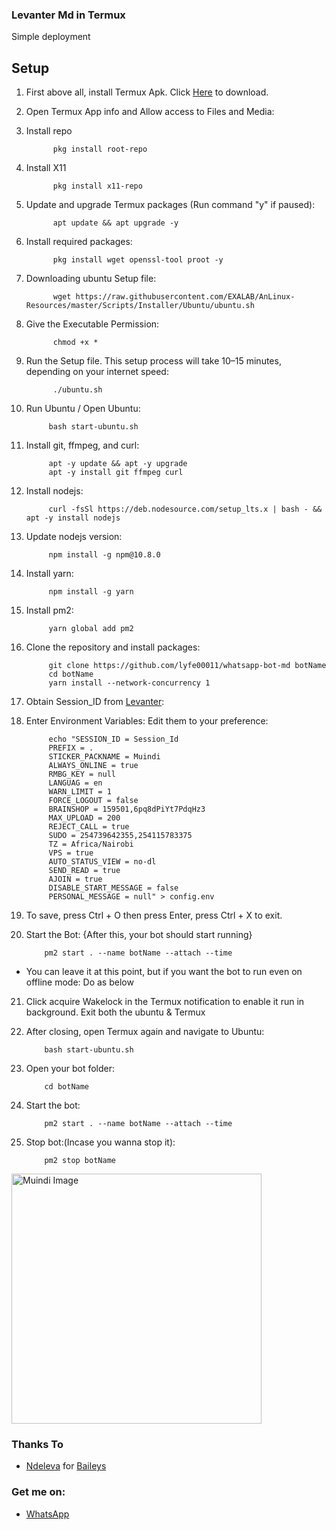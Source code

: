 ### Levanter Md in Termux <Ubunt>

Simple deployment

## Setup
1. First above all, install Termux Apk. Click [Here](https://termux.en.uptodown.com/android/post-download/106885413) to download.

2. Open Termux App info and Allow access to Files and Media:

3. Install repo

             pkg install root-repo

4. Install X11

             pkg install x11-repo

5. Update and upgrade Termux packages (Run command "y" if paused):

             apt update && apt upgrade -y

6. Install required packages:

             pkg install wget openssl-tool proot -y
   
7. Downloading ubuntu Setup file:

             wget https://raw.githubusercontent.com/EXALAB/AnLinux-Resources/master/Scripts/Installer/Ubuntu/ubuntu.sh

8. Give the Executable Permission:
   
             chmod +x *

9. Run the Setup file. This setup process will take 10–15 minutes, depending on your internet speed:
   
             ./ubuntu.sh

10. Run Ubuntu / Open Ubuntu:
   
             bash start-ubuntu.sh

11. Install git, ffmpeg, and curl:
   
             apt -y update && apt -y upgrade
             apt -y install git ffmpeg curl
    
12. Install nodejs:
   
             curl -fsSl https://deb.nodesource.com/setup_lts.x | bash - && apt -y install nodejs

13. Update nodejs version:
   
             npm install -g npm@10.8.0

14. Install yarn:
   
             npm install -g yarn

15. Install pm2:
   
             yarn global add pm2

16. Clone the repository and install packages:
   
             git clone https://github.com/lyfe00011/whatsapp-bot-md botName
             cd botName
             yarn install --network-concurrency 1

17. Obtain Session_ID from [Levanter](https://qr-hazel-alpha.vercel.app/session):

18. Enter Environment Variables: Edit them to your preference:

             echo "SESSION_ID = Session_Id
             PREFIX = .
             STICKER_PACKNAME = Muindi
             ALWAYS_ONLINE = true
             RMBG_KEY = null
             LANGUAG = en
             WARN_LIMIT = 1
             FORCE_LOGOUT = false
             BRAINSHOP = 159501,6pq8dPiYt7PdqHz3
             MAX_UPLOAD = 200
             REJECT_CALL = true
             SUDO = 254739642355,254115783375
             TZ = Africa/Nairobi
             VPS = true
             AUTO_STATUS_VIEW = no-dl
             SEND_READ = true
             AJOIN = true
             DISABLE_START_MESSAGE = false
             PERSONAL_MESSAGE = null" > config.env

20. To save, press Ctrl + O then press Enter, press Ctrl + X to exit.

21. Start the Bot: {After this, your bot should start running}
    
            pm2 start . --name botName --attach --time

 - You can leave it at this point, but if you want the bot to run even on offline mode: Do as below

21. Click acquire Wakelock in the Termux notification to enable it run in background. Exit both the ubuntu & Termux

22. After closing, open Termux again and navigate to Ubuntu:
    
            bash start-ubuntu.sh

23. Open your bot folder:
    
            cd botName

24. Start the bot:
    
            pm2 start . --name botName --attach --time

25. Stop bot:(Incase you wanna stop it):
    
            pm2 stop botName



<img src="https://github.com/Muindi6602/Muindi6602.github.io/blob/main/muindi/images/muindi.jpg" alt="Muindi Image" width="400"/>


### Thanks To

- [Ndeleva](https://github.com/Ndelevamutua) for [Baileys](https://github.com/Ndelevamutua/whatsapp)

### Get me on:

- [WhatsApp](https://wa.me/254115783375)
